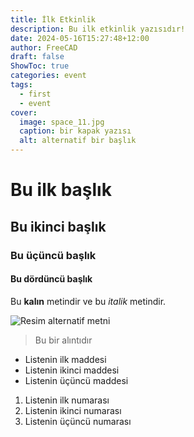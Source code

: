 ```yaml
---
title: İlk Etkinlik
description: Bu ilk etkinlik yazısıdır!
date: 2024-05-16T15:27:48+12:00
author: FreeCAD
draft: false
ShowToc: true
categories: event
tags:
  - first
  - event
cover:
  image: space_11.jpg
  caption: bir kapak yazısı
  alt: alternatif bir başlık
---
```


# Bu ilk başlık

## Bu ikinci başlık

### Bu üçüncü başlık

#### Bu dördüncü başlık

Bu **kalın** metindir ve bu *italik* metindir.

![Resim alternatif metni](space_11.jpg "Bu bir resim başlığıdır")

> Bu bir alıntıdır

- Listenin ilk maddesi
- Listenin ikinci maddesi
- Listenin üçüncü maddesi

1. Listenin ilk numarası
2. Listenin ikinci numarası
3. Listenin üçüncü numarası
